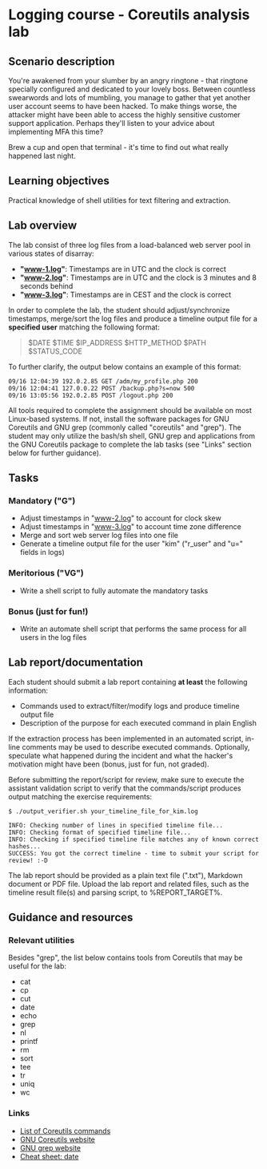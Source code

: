 <!--
SPDX-FileCopyrightText: © 2024 Menacit AB <foss@menacit.se>
SPDX-License-Identifier: CC-BY-SA-4.0
X-Context: Logging course - Coreutils analysis lab
-->

# Logging course - Coreutils analysis lab

## Scenario description
You're awakened from your slumber by an angry ringtone - that ringtone specially configured and
dedicated to your lovely boss. Between countless swearwords and lots of mumbling, you manage to
gather that yet another user account seems to have been hacked. To make things worse, the attacker
might have been able to access the highly sensitive customer support application. Perhaps they'll
listen to your advice about implementing MFA this time?  
  
Brew a cup and open that terminal - it's time to find out what really happened last night.


## Learning objectives
Practical knowledge of shell utilities for text filtering and extraction.


## Lab overview
The lab consist of three log files from a load-balanced web server pool in various states of
disarray:
- **"www-1.log"**: Timestamps are in UTC and the clock is correct
- **"www-2.log"**: Timestamps are in UTC and the clock is 3 minutes and 8 seconds behind
- **"www-3.log"**: Timestamps are in CEST and the clock is correct
  
In order to complete the lab, the student should adjust/synchronize timestamps, merge/sort the log 
files and produce a timeline output file for a **specified user** matching the following format:
> $DATE $TIME $IP_ADDRESS $HTTP_METHOD $PATH $STATUS_CODE

To further clarify, the output below contains an example of this format:
```
09/16 12:04:39 192.0.2.85 GET /adm/my_profile.php 200
09/16 12:04:41 127.0.0.22 POST /backup.php?s=now 500
09/16 13:05:56 192.0.2.85 POST /logout.php 200
```

All tools required to complete the assignment should be available on most Linux-based systems.
If not, install the software packages for GNU Coreutils and GNU grep (commonly called "coreutils"
and "grep"). The student may only utilize the bash/sh shell, GNU grep and applications from the
GNU Coreutils package to complete the lab tasks (see "Links" section below for further guidance).


## Tasks

### Mandatory ("G")
- Adjust timestamps in "www-2.log" to account for clock skew 
- Adjust timestamps in "www-3.log" to account time zone difference
- Merge and sort web server log files into one file
- Generate a timeline output file for the user "kim" ("r\_user" and "u=" fields in logs)


### Meritorious ("VG")
- Write a shell script to fully automate the mandatory tasks


### Bonus (just for fun!)
- Write an automate shell script that performs the same process for all users in the log files


## Lab report/documentation
Each student should submit a lab report containing **at least** the following information:
- Commands used to extract/filter/modify logs and produce timeline output file
- Description of the purpose for each executed command in plain English

If the extraction process has been implemented in an automated script, in-line comments may be used
to describe executed commands. Optionally, speculate what happened during the incident and what the
hacker's motivation might have been (bonus, just for fun, not graded).  
  
Before submitting the report/script for review, make sure to execute the assistant validation
script to verify that the commands/script produces output matching the exercise requirements:

```
$ ./output_verifier.sh your_timeline_file_for_kim.log

INFO: Checking number of lines in specified timeline file...
INFO: Checking format of specified timeline file...
INFO: Checking if specified timeline file matches any of known correct hashes...
SUCCESS: You got the correct timeline - time to submit your script for review! :-D
```

The lab report should be provided as a plain text file (".txt"), Markdown document or PDF file.
Upload the lab report and related files, such as the timeline result file(s) and parsing script,
to %REPORT_TARGET%.


## Guidance and resources

### Relevant utilities 
Besides "grep", the list below contains tools from Coreutils that may be useful for the lab:
- cat
- cp
- cut
- date
- echo
- grep
- nl
- printf
- rm
- sort
- tee
- tr
- uniq
- wc

### Links
- [List of Coreutils commands](https://en.wikipedia.org/wiki/List_of_GNU_Core_Utilities_commands)
- [GNU Coreutils website](https://www.gnu.org/software/coreutils/)
- [GNU grep website](https://www.gnu.org/software/grep/)
- [Cheat sheet: date](https://www.cyberciti.biz/faq/linux-unix-formatting-dates-for-display/)
